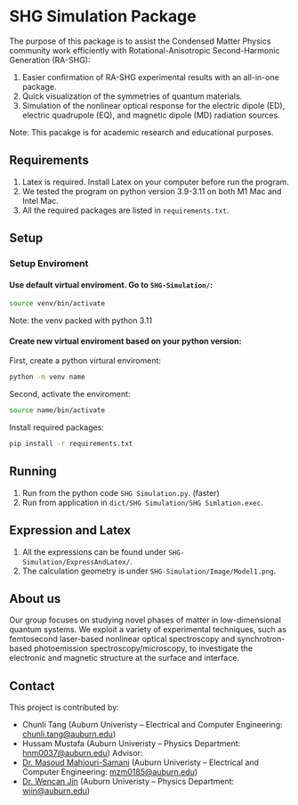 # SHG Simulation Package
The purpose of this package is to assist the Condensed Matter Physics community work efficiently with Rotational-Anisotropic Second-Harmonic Generation (RA-SHG):
1. Easier confirmation of RA-SHG experimental results with an all-in-one package.
2. Quick visualization of the symmetries of quantum materials.
3. Simulation of the nonlinear optical response for the electric dipole (ED), electric quadrupole (EQ), and magnetic dipole (MD) radiation sources.
	
Note: This pacakge is for academic research and educational purposes.

## Requirements
1. Latex is required. Install Latex on your computer before run the program.
2. We tested the program on python version 3.9-3.11 on both M1 Mac and Intel Mac.
3. All the required packages are listed in `requirements.txt`.

## Setup
### Setup Enviroment
#### Use default virtual enviroment. Go to `SHG-Simulation/`:
```bash
source venv/bin/activate
```

Note: the venv packed with python 3.11

#### Create new virtual enviroment based on your python version:
First, create a python virtural enviroment:
```bash
python -m venv name
```
Second, activate the enviroment:
```bash
source name/bin/activate
```
Install required packages:
```bash
pip install -r requirements.txt
```
## Running
1. Run from the python code `SHG Simulation.py`. (faster)
2. Run from application in `dict/SHG Simulation/SHG Simlation.exec`.

## Expression and Latex
1. All the expressions can be found under `SHG-Simulation/ExpressAndLatex/`.
2. The calculation geometry is under `SHG-Simulation/Image/Model1.png`.

## About us 
Our group focuses on studying novel phases of matter in low-dimensional quantum systems. We exploit a variety of experimental techniques, such as femtosecond laser-based nonlinear optical spectroscopy and synchrotron-based photoemission spectroscopy/microscopy, to investigate the electronic and magnetic structure at the surface and interface.

## Contact
This project is contributed by:
* Chunli Tang (Auburn Univeristy – Electrical and Computer Engineering: chunli.tang@auburn.edu)
* Hussam Mustafa (Auburn Univeristy – Physics Department: hnm0037@auburn.edu)
Advisor:
* [Dr. Masoud Mahjouri-Samani](http://wp.auburn.edu/Mahjouri/) (Auburn Univeristy – Electrical and Computer Engineering: mzm0185@auburn.edu)
* [Dr. Wencan Jin](http://wp.auburn.edu/JinLab/) (Auburn Univeristy – Physics Department: wjin@auburn.edu)
